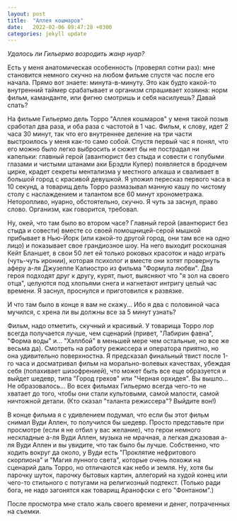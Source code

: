 ```yaml
---
layout: post
title:  "Аллея кошмаров"
date:   2022-02-06 09:47:28 +0300
categories: jekyll update
---
```

*Удалось ли Гильермо возродить жанр нуар?*

Есть у меня анатомическая особенность (проверял сотни раз): мне становится немного скучно на любом фильме спустя час после его начала. Прямо вот знаете: минута-в-минуту. Это как будто какой-то внутренний таймер срабатывает и организм спрашивает хозяина: норм фильм, каманданте, или фигню смотришь и себя насилуешь? Давай спать?

На фильме Гильермо дель Торро "Аллея кошмаров" у меня такой позыв сработал два раза, и оба раза с частотой в 1 час. Фильм, к слову, идет 2 часа 30 минут, так что его внутреннее деление на три части выстроилось у меня как-то само собой. Спустя первый час я понял, что его можно было легко выбросить и сюжет бы не пострадал ни капельки: главный герой (авантюрист без стыда и совести с голубыми глазами и чистыми штанами аки Брэдли Купер) появляется в бродячем цирке, крадет секреты ментализма у местного алкаша и сваливает в большой город с красивой девушкой. Я уложил пересказ первого часа в 10 секунд, а товарищ дель Торро размазывал манную кашу по чистому столу с наслаждением и талантом все 60 минут хронометража. Неторопливо, нуарно, обстоятельно, скучно. Я чуть за заснул, право слово. Организм, как говорится, требовал.

Ну, окей, что там было во втором часе? Главный герой (авантюрист без стыда и совести) вместе со своей помощницей-серой мышкой прибывает в Нью-Йорк (или какой-то другой город, они там все на одно лицо) и показывает свое грандиозное шоу. На него выходит роскошная Кейт Бланшет, в свои 50 лет ей только роковых красоток и надо играть (чуть-чуть иронии), которая психолог и вместе они хотят провернуть аферу а-ля Джузеппе Калиостро из фильма "Формула любви". Два героя подходят друг к другу, курят, пьют, выясняют что "я зол на своего отца", целуются под хлопьями снега и нагнетают интригу целый час времени. Я заснул, проснулся и приготовился к развязке.

И что там было в конце я вам не скажу... Ибо я два с половиной часа мучился, с хрена ли вы должны все за 5 минут узнать? 

Фильм, надо отметить, скучный и красивый. У товарища Торро лор всегда получается лучше, чем сценарий (привет, "Лабирин фавна", "Форма воды" и... "Хэллбой" в меньшей мере чем остальные, но все же весьма да). Смотреть на работу режиссера и оператора приятно, но она удивительно поверхностна. Я предсказал финальный твист после 1-го часа и досматривал фильм на морально-волевых качествах, убеждая себя (попахивает шизофренией), что может быть все еще образуется и выйдет шедевр, типа "Город грехов" или "Черная орхидея". Вы вышло... Не образовалось... Во всех фильмах Гильермо всегда чего-то не хватает до того, чтобы они стали культовыми, самой малости, самой ничтожной детали. (Кто сказал "таланта режиссера"? Выйдите вон!)

В конце фильма я с удивлением подумал, что если бы этот фильм снимал Вуди Аллен, то получился бы шедевр. Просто представьте при просмотре (если я не отбил у вас желание), что герои немного нескладные а-ля Вуди Аллен, музыка не мрачная, а легкая джазовая а-ля Вуди Аллен и вы увидите, что так было бы лучше. Собственно, что ходить вокруг да около, у Вуди есть "Проклятие нефритового скорпиона" и "Магия лунного света", которые очень похожи на сценарий даль Торро, но отличаются как небо и земля. Ну, хотя бы парочку шуток, парочку бытовых картин, аллегорий на худой конец или чего-то стильного с потугами на религиозный подтекст. (Только ради бога, не надо загонятся как товарищ Аранофски с его "Фонтаном".)

После просмотра мне стало жаль своего времени и денег, потраченных на съемки.